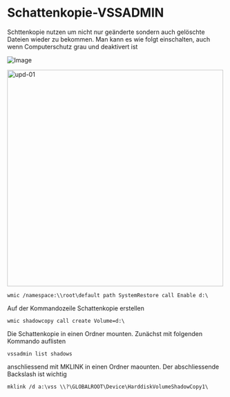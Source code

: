 # Schattenkopie-VSSADMIN
Schttenkopie nutzen um nicht nur geänderte sondern auch gelöschte Dateien wieder zu bekommen.
Man kann es wie folgt einschalten, auch wenn Computerschutz grau und deaktivert ist

![Image](https://github.com/user-attachments/assets/8a0597dc-fd57-41d4-aefe-e68d409ecc10)

<img width="500" alt="upd-01" src="https://user-images.githubusercontent.com/35377000/415622035-8a0597dc-fd57-41d4-aefe-e68d409ecc10.jpg">

```
wmic /namespace:\\root\default path SystemRestore call Enable d:\
```

Auf der Kommandozeile Schattenkopie erstellen
```
wmic shadowcopy call create Volume=d:\
```

Die Schattenkopie in einen Ordner mounten. Zunächst mit folgenden Kommando auflisten
```
vssadmin list shadows
```
anschliessend mit MKLINK in einen Ordner maounten. Der abschliessende Backslash ist wichtig
```
mklink /d a:\vss \\?\GLOBALROOT\Device\HarddiskVolumeShadowCopy1\
```
